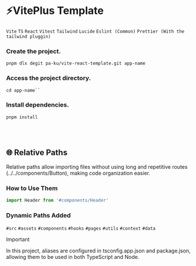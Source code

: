 # ⚡VitePlus Template

`Vite` `TS` `React` `Vitest` `Tailwind` `Lucide` `Eslint (Common)` `Prettier (With the tailwind pluggin)`

### Create the project.

```
pnpm dlx degit pa-ku/vite-react-template.git app-name
```

### Access the project directory.

```
cd app-name``
```

### Install dependencies.

```
pnpm install
```
<br></br>
## 🌐 Relative Paths
Relative paths allow importing files without using long and repetitive routes (../../components/Button), making code organization easier. 


### How to Use Them


```js
import Header from '#components/Header'
```
### Dynamic Paths Added
``#src``
``#assets``
``#components``
``#hooks``
``#pages``
``#utils``
``#context``
``#data``

> [!IMPORTANT]
> In this project, aliases are configured in tsconfig.app.json and package.json, allowing them to be used in both TypeScript and Node.
